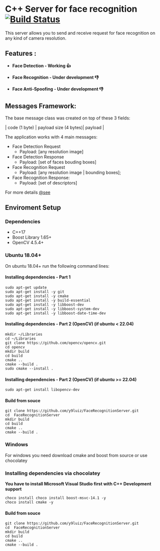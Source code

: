 # C++ Server for face recognition [![Build Status](https://app.travis-ci.com/y9luiz/FaceRecognitionServer.svg?token=fPusPkh6wzzikQNicthZ&branch=master)](https://app.travis-ci.com/y9luiz/FaceRecognitionServer)

This server allows you to send and receive request for face recognition on any kind of camera resolution.

## Features :

- <b>Face Detection - Working 👍</b>

- <b>Face Recognition - Under development 👎</b>

- <b>Face Anti-Spoofing - Under development 👎</b>

## Messages Framework:

The base message class was created on top of these 3 fields:

| code (1 byte) |  payload size (4 bytes)|  payload |

The application works with 4 main messages:

- Face Detection Request
  - Payload: [any resolution image]
- Face Detection Response
  - Payload: [set of faces bouding boxes]
- Face Recognition Request
  - Payload: [any resolution image | bounding boxes];
- Face Recognition Response:
  - Payload: [set of descriptors]

For more details [@see](https://github.com/y9luiz/FaceRecognitionServer/tree/master/Common/ApplicationMessages/include)

## Enviroment Setup

### Dependencies
  
  - C++17
  - Boost Library 1.65+
  - OpenCV 4.5.4+
  
### Ubuntu 18.04+

On ubuntu 18.04+ run the following command lines: 

#### Installing dependencies - Part 1

```
sudo apt-get update
sudo apt-get install -y git
sudo apt-get install -y cmake
sudo apt-get install -y build-essential
sudo apt-get install -y libboost-dev
sudo apt-get install -y libboost-system-dev
sudo apt-get install -y libboost-date-time-dev
```

#### Installing dependencies - Part 2 (OpenCV) (if ubuntu < 22.04)

```
mkdir ~/Libraries
cd ~/Libraries
git clone https://github.com/opencv/opencv.git
cd opencv
mkdir build
cd build
cmake ..
cmake --build .
sudo cmake --install .
```

#### Installing dependencies - Part 2 (OpenCV) (if ubuntu >= 22.04)

```
sudo apt-get install libopencv-dev
```

#### Build from souce 

```
git clone https://github.com/y9luiz/FaceRecognitionServer.git
cd  FaceRecognitionServer
mkdir build
cd build
cmake ..
cmake --build .
```

### Windows

For windows you need download cmake and boost from source or use chocolatey

### Installing dependencies via chocolatey

<b>You have to install Microsoft Visual Studio first with C++ Development support</b>

```
choco install choco install boost-msvc-14.1 -y
choco install cmake -y
```

#### Build from souce 

```
git clone https://github.com/y9luiz/FaceRecognitionServer.git
cd  FaceRecognitionServer
mkdir build
cd build
cmake ..
cmake --build .
```

